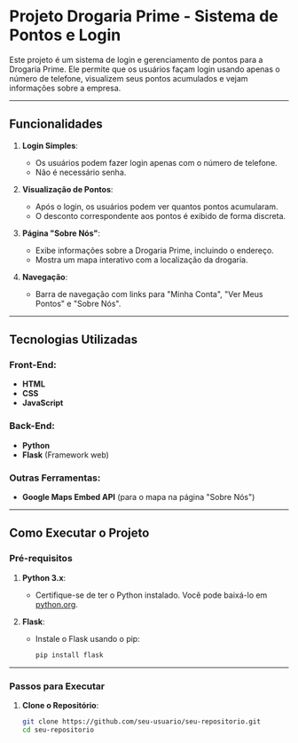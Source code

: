 # Projeto Drogaria Prime - Sistema de Pontos e Login

Este projeto é um sistema de login e gerenciamento de pontos para a Drogaria Prime. Ele permite que os usuários façam login usando apenas o número de telefone, visualizem seus pontos acumulados e vejam informações sobre a empresa.

---

## Funcionalidades

1. **Login Simples**:
   - Os usuários podem fazer login apenas com o número de telefone.
   - Não é necessário senha.

2. **Visualização de Pontos**:
   - Após o login, os usuários podem ver quantos pontos acumularam.
   - O desconto correspondente aos pontos é exibido de forma discreta.

3. **Página "Sobre Nós"**:
   - Exibe informações sobre a Drogaria Prime, incluindo o endereço.
   - Mostra um mapa interativo com a localização da drogaria.

4. **Navegação**:
   - Barra de navegação com links para "Minha Conta", "Ver Meus Pontos" e "Sobre Nós".

---

## Tecnologias Utilizadas

### Front-End:
- **HTML**
- **CSS**
- **JavaScript**

### Back-End:
- **Python**
- **Flask** (Framework web)

### Outras Ferramentas:
- **Google Maps Embed API** (para o mapa na página "Sobre Nós")

---

## Como Executar o Projeto

### Pré-requisitos

1. **Python 3.x**:
   - Certifique-se de ter o Python instalado. Você pode baixá-lo em [python.org](https://www.python.org/).

2. **Flask**:
   - Instale o Flask usando o pip:
     ```bash
     pip install flask
     ```

---

### Passos para Executar

1. **Clone o Repositório**:
   ```bash
   git clone https://github.com/seu-usuario/seu-repositorio.git
   cd seu-repositorio

